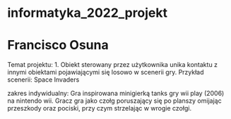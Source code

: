 # informatyka_2022_projekt
# Francisco Osuna

Temat projektu: 1. Obiekt sterowany przez użytkownika unika kontaktu z innymi obiektami
pojawiającymi się losowo w scenerii gry. Przykład scenerii: Space Invaders

zakres indywidualny: Gra inspirowana minigierką tanks gry wii play (2006) na nintendo wii.
Gracz gra jako czołg poruszający się po planszy omijając przeszkody oraz pociski, przy
czym strzelając w wrogie czołgi.

